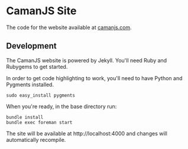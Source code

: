 # CamanJS Site

The code for the website available at [camanjs.com](http://camanjs.com).

## Development

The CamanJS website is powered by Jekyll. You'll need Ruby and Rubygems to get started.

In order to get code highlighting to work, you'll need to have Python and Pygments installed.

```
sudo easy_install pygments
```

When you're ready, in the base directory run:

```
bundle install
bundle exec foreman start
```

The site will be available at http://localhost:4000 and changes will automatically recompile.